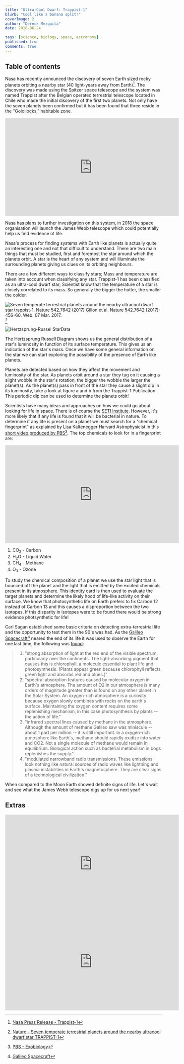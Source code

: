 ```yaml
---
title: "Ultra-Cool Dwarf: Trappist-1"
blurb: "Cool like a banana split!"
coverImage: 2
author: "Dereck Mezquita"
date: 2018-06-24

tags: [science, biology, space, astronomy]
published: true
comments: true
---
```


## Table of contents

Nasa has recently announced the discovery of seven Earth sized rocky planets orbiting a nearby star (40 light-years away from Earth)[^1]. The discovery was made using the Spitzer space telescope and the system was named Trappist after the Belgian operated terrestrial telescope located in Chile who made the initial discovery of the first two planets. Not only have the seven planets been confirmed but it has been found that three reside in the "Goldilocks," habitable zone.

[^1]: [Nasa Press Release - Trappist-1](https://www.nasa.gov/press-release/nasa-telescope-reveals-largest-batch-of-earth-size-habitable-zone-planets-around)

<iframe width="560" height="315" src="https://www.youtube.com/embed/bnKFaAS30X8" frameborder="0" allow="accelerometer; autoplay; encrypted-media; gyroscope; picture-in-picture" allowfullscreen></iframe>

Nasa has plans to further investigation on this system, in 2018 the space organisation will launch the James Webb telescope which could potentially help us find evidence of life.

Nasa's process for finding systems with Earth like planets is actually quite an interesting one and not that difficult to understand. There are two main things that must be studied, first and foremost the star around which the planets orbit. A star is the heart of any system and will illuminate the surrounding planets giving us clues on its orbiting neighbours.

There are a few different ways to classify stars; Mass and temperature are taken into account when classifying any star. Trappist-1 has been classified as an ultra-cool dwarf star; Scientist know that the temperature of a star is closely correlated to its mass. So generally the bigger the hotter, the smaller the colder.

![Seven temperate terrestrial planets around the nearby ultracool dwarf star trappist-1. Nature 542.7642 (2017) Gillon *et al.* Nature 542.7642 (2017): 456-60. Web. 07 Mar. 2017.](/blog/20180624_ultra-cool-dwarf-trappist-1/orbit-data.png)[^2]

[^2]: [Nature - Seven temperate terrestrial planets around the nearby ultracool dwarf star TRAPPIST-1](http://www.nature.com/nature/journal/v542/n7642/full/nature21360.html)

![Hertzsprung-Russel StarData](/blog/20180624_ultra-cool-dwarf-trappist-1/hertzsprung-russel_star-data.png)

The Hertzsprung Russell Diagram shows us the general distribution of a star's luminosity in function of its surface temperature. This gives us an indication of the star's mass. Once we have some general information on the star we can start exploring the possibility of the presence of Earth like planets.

Planets are detected based on how they affect the movement and luminosity of the star. As planets orbit around a star they tug on it causing a slight wobble in the star's rotation, the bigger the wobble the larger the planet(s). As the planet(s) pass in front of the star they cause a slight dip in its luminosity, take a look at figure a and b from the Trappist-1 Publication. This periodic dip can be used to determine the planets orbit!

Scientists have many ideas and approaches on how we could go about looking for life in space. There is of course the [SETI Institute](https://www.seti.org/). However, it's more likely that if any life is found that it will be bacterial in nature. To determine if any life is present on a planet we must search for a "chemical fingerprint" as explained by Lisa Kaltenegger Harvard Astrophysicist in this [short video produced by PBS](https://www.pbslearningmedia.org/resource/nsn09.sci.ess.eiu.detectlife/detecting-life-on-other-planets/#.WLfKund7RYg)[^3]. The top chemicals to look for in a fingerprint are:

[^3]: [PBS - Exobiology](https://www.pbslearningmedia.org/resource/nsn09.sci.ess.eiu.detectlife/detecting-life-on-other-planets/#.WLfKund7RYg)

<iframe width="560" height="315" src="https://www.youtube.com/embed/ugT_6PvkfrE" frameborder="0" allow="accelerometer; autoplay; encrypted-media; gyroscope; picture-in-picture" allowfullscreen></iframe>

1. CO<sub>2</sub> - Carbon
1. H<sub>2</sub>O - Liquid Water
1. CH<sub>4</sub> - Methane
1. O<sub>3</sub> - Ozone

To study the chemical composition of a planet we use the star light that is bounced off the planet and the light that is emitted by the excited chemicals present in its atmosphere. This identity card is then used to evaluate the target planets and determine the likely hood of life-like activity on their surface. We know that photosynthetic life on Earth prefers to fix Carbon 12 instead of Carbon 13 and this causes a disproportion between the two isotopes. If this disparity in isotopes were to be found there would be strong evidence photsynthetic for life!


Carl Sagan established some basic criteria on detecting extra-terrestrial life and the opportunity to test them in the 90's was had. As the [Galileo Spacecraft](https://www.nasa.gov/vision/universe/solarsystem/galileo_final.html)[^4] neared the end of its life it was used to observe the Earth for one last time, the following was [found](https://www.eurekalert.org/pub_releases/1999-05/NSFC-TSCF-210599.php):

[^4]: [Galileo Spacecraft](https://www.nasa.gov/vision/universe/solarsystem/galileo_final.html)

> 1. "strong absorption of light at the red end of the visible spectrum, particularly over the continents. The light-absorbing pigment that causes this is chlorophyll, a molecule essential to plant life and photosynthesis. (Plants appear green because chlorophyll reflects green light and absorbs red and blues.)"
> 1. "spectral absorption features caused by molecular oxygen in Earth's atmosphere. The amount of O2 in our atmosphere is many orders of magnitude greater than is found on any other planet in the Solar System. An oxygen-rich atmosphere is a curiosity because oxygen slowly combines with rocks on the earth's surface. Maintaining the oxygen content requires some replenishing mechanism, in this case photosynthesis by plants -- the action of life."
> 1. "infrared spectral lines caused by methane in the atmosphere. Although the amount of methane Galileo saw was miniscule -- about 1 part per million -- it is still important. In a oxygen-rich atmosphere like Earth's, methane should rapidly oxidize into water and CO2. Not a single molecule of methane would remain in equilibrium. Biological action such as bacterial metabolism in bogs replenishes the supply."
> 1. "modulated narrowband radio transmissions. These emissions look nothing like natural sources of radio waves like lightning and plasma instabilities in Earth's magnetosphere. They are clear signs of a technological civilization."

When compared to the Moon Earth showed definite signs of life. Let's wait and see what the James Webb telescope digs up for us next year!


## Extras

<iframe width="560" height="315" src="https://www.youtube.com/embed/R6_dZhE-4bk" frameborder="0" allow="accelerometer; autoplay; encrypted-media; gyroscope; picture-in-picture" allowfullscreen></iframe>

<iframe width="560" height="315" src="https://www.youtube.com/embed/5HZsFMqqGJo" frameborder="0" allow="accelerometer; autoplay; encrypted-media; gyroscope; picture-in-picture" allowfullscreen></iframe>